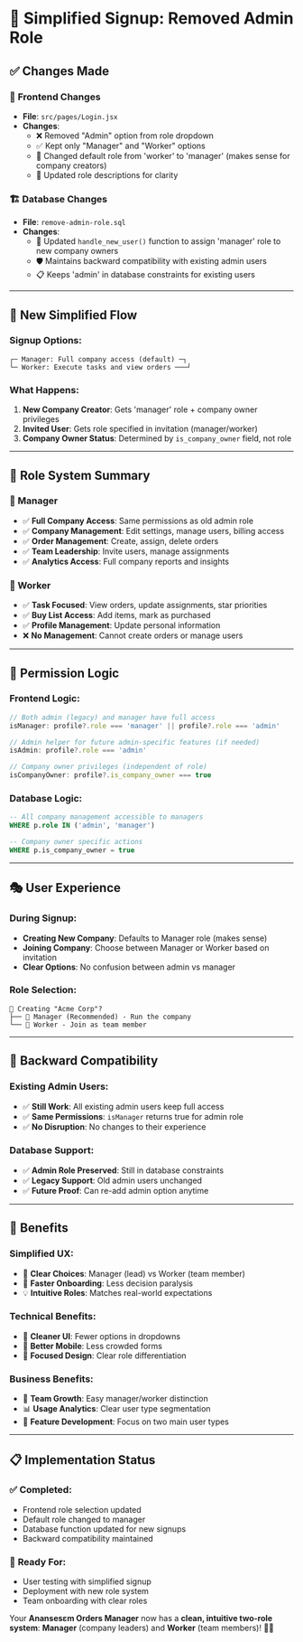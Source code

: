 # 🔄 Simplified Signup: Removed Admin Role

## ✅ **Changes Made**

### 📱 **Frontend Changes**
- **File**: `src/pages/Login.jsx`
- **Changes**:
  - ❌ Removed "Admin" option from role dropdown
  - ✅ Kept only "Manager" and "Worker" options
  - 🎯 Changed default role from 'worker' to 'manager' (makes sense for company creators)
  - 📝 Updated role descriptions for clarity

### 🏗️ **Database Changes**
- **File**: `remove-admin-role.sql`
- **Changes**:
  - 🔄 Updated `handle_new_user()` function to assign 'manager' role to new company owners
  - 🛡️ Maintains backward compatibility with existing admin users
  - 📋 Keeps 'admin' in database constraints for existing users

---

## 🎯 **New Simplified Flow**

### **Signup Options:**
```
┌─ Manager: Full company access (default) ─┐
└─ Worker: Execute tasks and view orders ───┘
```

### **What Happens:**
1. **New Company Creator**: Gets 'manager' role + company owner privileges
2. **Invited User**: Gets role specified in invitation (manager/worker)
3. **Company Owner Status**: Determined by `is_company_owner` field, not role

---

## 🏢 **Role System Summary**

### **👔 Manager** 
- ✅ **Full Company Access**: Same permissions as old admin role
- ✅ **Company Management**: Edit settings, manage users, billing access
- ✅ **Order Management**: Create, assign, delete orders
- ✅ **Team Leadership**: Invite users, manage assignments
- ✅ **Analytics Access**: Full company reports and insights

### **👷 Worker**
- ✅ **Task Focused**: View orders, update assignments, star priorities
- ✅ **Buy List Access**: Add items, mark as purchased  
- ✅ **Profile Management**: Update personal information
- ❌ **No Management**: Cannot create orders or manage users

---

## 🔑 **Permission Logic**

### **Frontend Logic:**
```javascript
// Both admin (legacy) and manager have full access
isManager: profile?.role === 'manager' || profile?.role === 'admin'

// Admin helper for future admin-specific features (if needed)
isAdmin: profile?.role === 'admin'

// Company owner privileges (independent of role)
isCompanyOwner: profile?.is_company_owner === true
```

### **Database Logic:**
```sql
-- All company management accessible to managers
WHERE p.role IN ('admin', 'manager')

-- Company owner specific actions
WHERE p.is_company_owner = true
```

---

## 🎭 **User Experience**

### **During Signup:**
- **Creating New Company**: Defaults to Manager role (makes sense)
- **Joining Company**: Choose between Manager or Worker based on invitation
- **Clear Options**: No confusion between admin vs manager

### **Role Selection:**
```
🏢 Creating "Acme Corp"?
├── 👔 Manager (Recommended) - Run the company
└── 👷 Worker - Join as team member
```

---

## 🔄 **Backward Compatibility**

### **Existing Admin Users:**
- ✅ **Still Work**: All existing admin users keep full access
- ✅ **Same Permissions**: `isManager` returns true for admin role
- ✅ **No Disruption**: No changes to their experience

### **Database Support:**
- ✅ **Admin Role Preserved**: Still in database constraints
- ✅ **Legacy Support**: Old admin users unchanged
- ✅ **Future Proof**: Can re-add admin option anytime

---

## 🚀 **Benefits**

### **Simplified UX:**
- 🎯 **Clear Choices**: Manager (lead) vs Worker (team member)
- 🚀 **Faster Onboarding**: Less decision paralysis
- 💡 **Intuitive Roles**: Matches real-world expectations

### **Technical Benefits:**
- 🔧 **Cleaner UI**: Fewer options in dropdowns
- 📱 **Better Mobile**: Less crowded forms
- 🎨 **Focused Design**: Clear role differentiation

### **Business Benefits:**
- 👥 **Team Growth**: Easy manager/worker distinction
- 📊 **Usage Analytics**: Clear user type segmentation
- 🎯 **Feature Development**: Focus on two main user types

---

## 📋 **Implementation Status**

### ✅ **Completed:**
- Frontend role selection updated
- Default role changed to manager
- Database function updated for new signups
- Backward compatibility maintained

### 🎯 **Ready For:**
- User testing with simplified signup
- Deployment with new role system
- Team onboarding with clear roles

Your **Anansesɛm Orders Manager** now has a **clean, intuitive two-role system**: **Manager** (company leaders) and **Worker** (team members)! 🎯✨